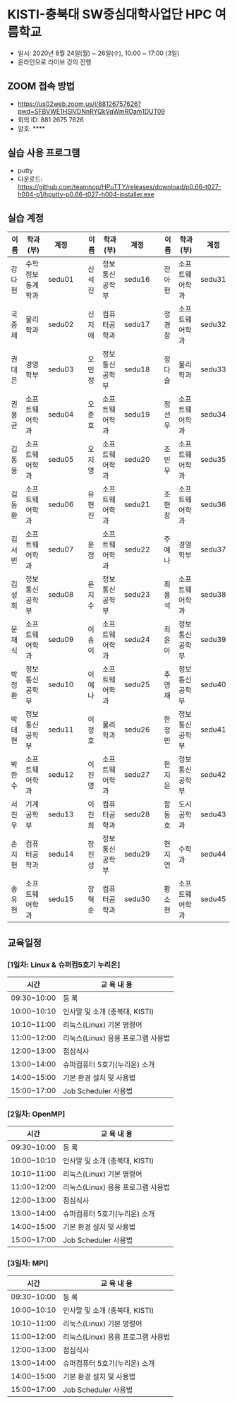 # KISTI-충북대 SW중심대학사업단 HPC 여름학교
- 일시: 2020년 8월 24일(월) ~ 26일(수), 10:00 ~ 17:00 (3일)
- 온라인으로 라이브 강의 진행

## ZOOM 접속 방법
- https://us02web.zoom.us/j/88126757626?pwd=SFBVWE1HSlVDNnRYQkVqWmROam1DUT09
- 회의 ID: 881 2675 7626
- 암호: ****

## 실습 사용 프로그램
- putty
- 다운로드: https://github.com/teamnop/HPuTTY/releases/download/p0.66-t027-h004-p1/hputty-p0.66-t027-h004-installer.exe

## 실습 계정
| 이름   | 학과(부)         | 계정   |   | 이름   | 학과(부)       | 계정   |   | 이름   | 학과(부)                              | 계정   |
|--------|------------------|--------|---|--------|----------------|--------|---|--------|---------------------------------------|--------|
| 강다현 | 수학정보통계학과 | sedu01 |   | 신석진 | 정보통신공학부 | sedu16 |   | 전아현 | 소프트웨어학과                        | sedu31 |
| 국중제 | 물리학과         | sedu02 |   | 신지애 | 컴퓨터공학과   | sedu17 |   | 정경창 | 소프트웨어학과                        | sedu32 |
| 권대은 | 경영학부         | sedu03 |   | 오민정 | 정보통신공학부 | sedu18 |   | 정다슬 | 물리학과                              | sedu33 |
| 권용균 | 소프트웨어학과   | sedu04 |   | 오준호 | 소프트웨어학과 | sedu19 |   | 정선우 | 소프트웨어학과                        | sedu34 |
| 김동용 | 소프트웨어학과   | sedu05 |   | 오지영 | 소프트웨어학과 | sedu20 |   | 조민우 | 소프트웨어학과                        | sedu35 |
| 김동환 | 소프트웨어학과   | sedu06 |   | 유현진 | 소프트웨어학과 | sedu21 |   | 조현창 | 소프트웨어학과                        | sedu36 |
| 김서빈 | 소프트웨어학과   | sedu07 |   | 윤정   | 소프트웨어학과 | sedu22 |   | 주예나 | 경영학부                              | sedu37 |
| 김성희 | 정보통신공학부   | sedu08 |   | 윤지수 | 정보통신공학부 | sedu23 |   | 최용석 | 소프트웨어학과                        | sedu38 |
| 문재식 | 소프트웨어학과   | sedu09 |   | 이송이 | 소프트웨어학과 | sedu24 |   | 최윤아 | 정보통신공학부                        | sedu39 |
| 박정환 | 정보통신공학부   | sedu10 |   | 이예나 | 소프트웨어학과 | sedu25 |   | 추영재 | 정보통신공학부                        | sedu40 |
| 박태현 | 정보통신공학부   | sedu11 |   | 이정호 | 물리학과       | sedu26 |   | 한정민 | 정보통신공학부                        | sedu41 |
| 박한수 | 소프트웨어학과   | sedu12 |   | 이진영 | 소프트웨어학과 | sedu27 |   | 한지은 | 정보통신공학부                        | sedu42 |
| 서진우 | 기계공학부       | sedu13 |   | 이진희 | 컴퓨터공학과   | sedu28 |   | 함동호 | 도시공학과 | sedu43 |
| 손지현 | 컴퓨터공학과     | sedu14 |   | 장진성 | 정보통신공학부 | sedu29 |   | 현지연 | 수학과  | sedu44 |
| 송유현 | 소프트웨어학과   | sedu15 |   | 장혁순 | 컴퓨터공학과   | sedu30 |   | 황소현 | 소프트웨어학과                        | sedu45 |

## 교육일정
### [1일차: Linux & 슈퍼컴5호기 누리온]
| 시간        | 교 육 내 용                          |
|-------------|--------------------------------------|
| 09:30~10:00 | 등   록                              |
| 10:00~10:10 | 인사말   및 소개 (충북대, KISTI)     |
| 10:10~11:00 | 리눅스(Linux)   기본 명령어          |
| 11:00~12:00 | 리눅스(Linux)   응용 프로그램 사용법 |
| 12:00~13:00 | 점심식사                             |
| 13:00~14:00 | 슈퍼컴퓨터   5호기(누리온) 소개      |
| 14:00~15:00 | 기본   환경 설치 및 사용법           |
| 15:00~17:00 | Job Scheduler 사용법                 |

### [2일차: OpenMP]
| 시간        | 교 육 내 용                          |
|-------------|--------------------------------------|
| 09:30~10:00 | 등   록                              |
| 10:00~10:10 | 인사말   및 소개 (충북대, KISTI)     |
| 10:10~11:00 | 리눅스(Linux)   기본 명령어          |
| 11:00~12:00 | 리눅스(Linux)   응용 프로그램 사용법 |
| 12:00~13:00 | 점심식사                             |
| 13:00~14:00 | 슈퍼컴퓨터   5호기(누리온) 소개      |
| 14:00~15:00 | 기본   환경 설치 및 사용법           |
| 15:00~17:00 | Job Scheduler 사용법                 |

### [3일차: MPI]
| 시간        | 교 육 내 용                          |
|-------------|--------------------------------------|
| 09:30~10:00 | 등   록                              |
| 10:00~10:10 | 인사말   및 소개 (충북대, KISTI)     |
| 10:10~11:00 | 리눅스(Linux)   기본 명령어          |
| 11:00~12:00 | 리눅스(Linux)   응용 프로그램 사용법 |
| 12:00~13:00 | 점심식사                             |
| 13:00~14:00 | 슈퍼컴퓨터   5호기(누리온) 소개      |
| 14:00~15:00 | 기본   환경 설치 및 사용법           |
| 15:00~17:00 | Job Scheduler 사용법                 |

